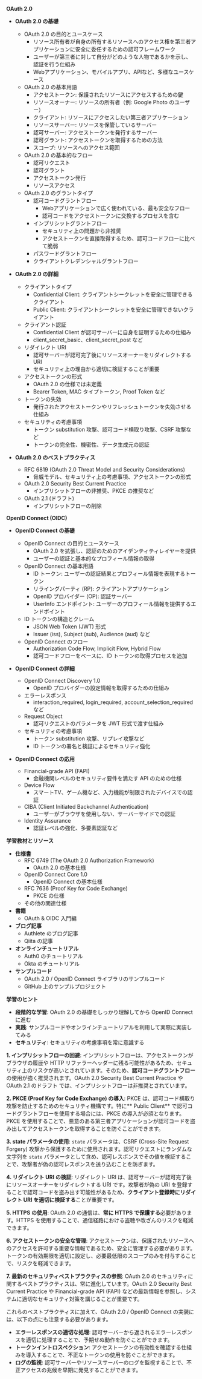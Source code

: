 **OAuth 2.0**

- **OAuth 2.0 の基礎**
  - OAuth 2.0 の目的とユースケース
    - リソース所有者が自身の所有するリソースへのアクセス権を第三者アプリケーションに安全に委任するための認可フレームワーク
    - ユーザーが第三者に対して自分がどのような人物であるかを示し、認証を行う仕組み
    - Webアプリケーション、モバイルアプリ、APIなど、多様なユースケース
  - OAuth 2.0 の基本用語
    - アクセストークン: 保護されたリソースにアクセスするための鍵
    - リソースオーナー: リソースの所有者（例: Google Photo のユーザー）
    - クライアント: リソースにアクセスしたい第三者アプリケーション
    - リソースサーバー: リソースを保管しているサーバー
    - 認可サーバー: アクセストークンを発行するサーバー
    - 認可グラント: アクセストークンを取得するための方法
    - スコープ: リソースへのアクセス範囲
  - OAuth 2.0 の基本的なフロー
    - 認可リクエスト
    - 認可グラント
    - アクセストークン発行
    - リソースアクセス
  - OAuth 2.0 のグラントタイプ
    - 認可コードグラントフロー
      - Webアプリケーションで広く使われている、最も安全なフロー
      - 認可コードをアクセストークンに交換するプロセスを含む
    - インプリシットグラントフロー
      - セキュリティ上の問題から非推奨
      - アクセストークンを直接取得するため、認可コードフローに比べて脆弱
    - パスワードグラントフロー
    - クライアントクレデンシャルグラントフロー

- **OAuth 2.0 の詳細**
  - クライアントタイプ
    - Confidential Client:
      クライアントシークレットを安全に管理できるクライアント
    - Public Client: クライアントシークレットを安全に管理できないクライアント
  - クライアント認証
    - Confidential Client が認可サーバーに自身を証明するための仕組み
    - client_secret_basic、client_secret_post など
  - リダイレクト URI
    - 認可サーバーが認可完了後にリソースオーナーをリダイレクトするURI
    - セキュリティ上の理由から適切に検証することが重要
  - アクセストークンの形式
    - OAuth 2.0 の仕様では未定義
    - Bearer Token, MAC タイプトークン, Proof Token など
  - トークンの失効
    - 発行されたアクセストークンやリフレッシュトークンを失効させる仕組み
  - セキュリティの考慮事項
    - トークン substitution 攻撃、認可コード横取り攻撃、CSRF 攻撃など
    - トークンの完全性、機密性、データ生成元の認証

- **OAuth 2.0 のベストプラクティス**
  - RFC 6819 (OAuth 2.0 Threat Model and Security Considerations)
    - 脅威モデル、セキュリティ上の考慮事項、アクセストークンの形式
  - OAuth 2.0 Security Best Current Practice
    - インプリシットフローの非推奨、PKCE の推奨など
  - OAuth 2.1 (ドラフト)
    - インプリシットフローの削除

**OpenID Connect (OIDC)**

- **OpenID Connect の基礎**
  - OpenID Connect の目的とユースケース
    - OAuth 2.0 を拡張し、認証のためのアイデンティティレイヤーを提供
    - ユーザーの認証と基本的なプロフィール情報の取得
  - OpenID Connect の基本用語
    - ID トークン: ユーザーの認証結果とプロフィール情報を表現するトークン
    - リライングパーティ (RP): クライアントアプリケーション
    - OpenID プロバイダー (OP): 認証サーバー
    - UserInfo エンドポイント:
      ユーザーのプロフィール情報を提供するエンドポイント
  - ID トークンの構造とクレーム
    - JSON Web Token (JWT) 形式
    - Issuer (iss), Subject (sub), Audience (aud) など
  - OpenID Connect のフロー
    - Authorization Code Flow, Implicit Flow, Hybrid Flow
    - 認可コードフローをベースに、ID トークンの取得プロセスを追加

- **OpenID Connect の詳細**
  - OpenID Connect Discovery 1.0
    - OpenID プロバイダーの設定情報を取得するための仕組み
  - エラーレスポンス
    - interaction_required, login_required, account_selection_required など
  - Request Object
    - 認可リクエストのパラメータを JWT 形式で渡す仕組み
  - セキュリティの考慮事項
    - トークン substitution 攻撃、リプレイ攻撃など
    - ID トークンの署名と検証によるセキュリティ強化

- **OpenID Connect の応用**
  - Financial-grade API (FAPI)
    - 金融機関レベルのセキュリティ要件を満たす API のための仕様
  - Device Flow
    - スマートTV、ゲーム機など、入力機能が制限されたデバイスでの認証
  - CIBA (Client Initiated Backchannel Authentication)
    - ユーザーがブラウザを使用しない、サーバーサイドでの認証
  - Identity Assurance
    - 認証レベルの強化、多要素認証など

**学習教材とリソース**

- **仕様書**
  - RFC 6749 (The OAuth 2.0 Authorization Framework)
    - OAuth 2.0 の基本仕様
  - OpenID Connect Core 1.0
    - OpenID Connect の基本仕様
  - RFC 7636 (Proof Key for Code Exchange)
    - PKCE の仕様
  - その他の関連仕様
- **書籍**
  - OAuth & OIDC 入門編
- **ブログ記事**
  - Authlete のブログ記事
  - Qiita の記事
- **オンラインチュートリアル**
  - Auth0 のチュートリアル
  - Okta のチュートリアル
- **サンプルコード**
  - OAuth 2.0 / OpenID Connect ライブラリのサンプルコード
  - GitHub 上のサンプルプロジェクト

**学習のヒント**

- **段階的な学習**: OAuth 2.0 の基礎をしっかり理解してから OpenID Connect に進む
- **実践**: サンプルコードやオンラインチュートリアルを利用して実際に実装してみる
- **セキュリティ**: セキュリティの考慮事項を常に意識する

**1. インプリシットフローの回避**:
インプリシットフローは、アクセストークンがブラウザの履歴や HTTP
リファラーヘッダーに残る可能性があるため、セキュリティ上のリスクが高いとされています。そのため、**認可コードグラントフロー**の使用が強く推奨されます。OAuth
2.0 Security Best Current Practice や OAuth 2.1 のドラフト
では、インプリシットフローは非推奨とされています。

**2. PKCE (Proof Key for Code Exchange) の導入**: PKCE
は、認可コード横取り攻撃を防止するためのセキュリティ機構です。特に** Public
Client** で認可コードグラントフローを使用する場合には、PKCE
の導入が必須となります。PKCE
を使用することで、悪意のある第三者アプリケーションが認可コードを盗み出してアクセストークンを取得することを防ぐことができます。

**3. state パラメータの使用**: `state` パラメータは、CSRF (Cross-Site Request
Forgery) 攻撃から保護するために使用されます。認可リクエストにランダムな文字列を
`state`
パラメータとして含め、認可レスポンスでその値を検証することで、攻撃者が偽の認可レスポンスを送り込むことを防ぎます。

**4. リダイレクト URI の検証**: リダイレクト URI
は、認可サーバーが認可完了後にリソースオーナーをリダイレクトする URI
です。攻撃者が偽の URI
を登録することで認可コードを盗み出す可能性があるため、**クライアント登録時にリダイレクト
URI を適切に検証する**ことが重要です。

**5. HTTPS の使用**: OAuth 2.0 の通信は、**常に HTTPS
で保護する**必要があります。HTTPS
を使用することで、通信経路における盗聴や改ざんのリスクを軽減できます。

**6. アクセストークンの安全な管理**:
アクセストークンは、保護されたリソースへのアクセスを許可する重要な情報であるため、安全に管理する必要があります。トークンの有効期限を適切に設定し、必要最低限のスコープのみを付与することで、リスクを軽減できます。

**7. 最新のセキュリティベストプラクティスの参照**: OAuth 2.0
のセキュリティに関するベストプラクティスは、常に進化しています。OAuth 2.0
Security Best Current Practice や Financial-grade API (FAPI)
などの最新情報を参照し、システムに適切なセキュリティ対策を講じることが重要です。

これらのベストプラクティスに加えて、OAuth 2.0 / OpenID Connect
の実装には、以下の点にも注意する必要があります。

- **エラーレスポンスの適切な処理**:
  認可サーバーから返されるエラーレスポンスを適切に処理することで、予期せぬ動作を防ぐことができます。
- **トークンイントロスペクション**:
  アクセストークンの有効性を確認する仕組みを導入することで、不正なトークンの使用を防ぐことができます。
- **ログの監視**:
  認可サーバーやリソースサーバーのログを監視することで、不正アクセスの兆候を早期に発見することができます。
